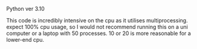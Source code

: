 Python ver 3.10

This code is incredibly intensive on the cpu as it utilises multiprocessing. expect 100% cpu usage, so I would not recommend running this on a uni computer or a laptop with 50 processes. 10 or 20 is more reasonable for a lower-end cpu.
